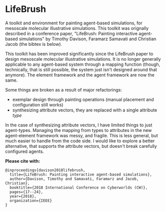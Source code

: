 # LifeBrush
A toolkit and environment for painting agent-based simulations, for mesoscale molecular illustrative simulations. This toolkit was orignally described in a conference paper, "LifeBrush: Painting interactive agent-based simulations" by Timothy Davison, Faramarz Samavati and Christian Jacob (the bibtex is below).

This toolkit has been improved significantly since the LifeBrush paper to design mesoscale molecular illustrative simulations. It is no longer generally applicable to any agent-based system through a mapping function (though, technically, that is still possible, the system just isn't designed around that anymore). The element framework and the agent framework are now the same.

Some things are broken as a result of major refactorings:
* exemplar design through painting operations (manual placement and configuration still works)
* synthesizing attribute vectors, they are replaced with a single attribute _type_

In the case of  synthesizing attribute vectors, I have limited things to just agent-types. Managing the mapping from types to attributes in the new agent-element framework was messy, and fragile. This is less general, but much easier to handle from the code side. I would like to explore a better alternative, that supports the attribute vectors, but doesn't break carefully configured agents.


**Please cite with:**
```
@inproceedings{davison2018lifebrush,
  title={LifeBrush: Painting interactive agent-based simulations},
  author={Davison, Timothy and Samavati, Faramarz and Jacob, Christian},
  booktitle={2018 International Conference on Cyberworlds (CW)},
  pages={17--24},
  year={2018},
  organization={IEEE}
}
```
